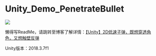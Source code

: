 # Unity_Demo_PenetrateBullet

<img src='https://github.com/Ls-Jan/Unity_Demo_PenetrateBullet/blob/main/RunningDisplay%5BMP4%2CGIF%2CPNG%5D/%E6%BC%94%E7%A4%BA%E8%A7%86%E9%A2%91.gif'/>

懒得写ReadMe，请跳转至博客了解详情：[【Unity】2D低速子弹，既想穿透角色，又想触壁反弹](https://blog.csdn.net/weixin_44733774/article/details/127002576)

Unity版本：2018.3.7f1
